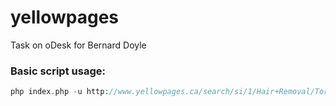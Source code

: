 yellowpages
====

Task on oDesk for Bernard Doyle

### Basic script usage:
```php
php index.php -u http://www.yellowpages.ca/search/si/1/Hair+Removal/Toronto+ON/rcn-12808765-West-End
```
